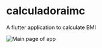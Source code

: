 # calculadoraimc

A flutter application to calculate BMI


![Main page of app](https://i.imgur.com/79tUfFe.jpg)

